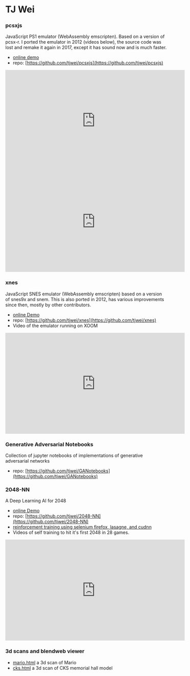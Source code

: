 # TJ Wei

### pcsxjs
JavaScript PS1 emulator (WebAssembly emscripten).
Based on a version of pcsx-r.
I ported the emulator in 2012 (videos below), the source code was lost and remake it again in 2017, except it has sound now and is much faster.


* [online demo](pcsxjs/)
* repo: [https://github.com/tjwei/pcsxjs](https://github.com/tjwei/pcsxjs)
 
<iframe width="560" height="315" src="https://www.youtube.com/embed/1VihD4iaOJM" frameborder="0" allowfullscreen></iframe>


<iframe width="560" height="315" src="https://www.youtube.com/embed/1VihD4iaOJM" frameborder="0" allowfullscreen></iframe>



### xnes 
JavaScript SNES emulator (WebAssembly emscripten)
based on a version of snes9x and snem.
This is also ported in 2012, has various improvements since then, mostly by other contributors.


* [online Demo](xnes/)
* repo: [https://github.com/tjwei/xnes](https://github.com/tjwei/xnes)
* Video of the emulator running on XOOM


<iframe width="560" height="315" src="https://www.youtube.com/embed/PZzsPo5qs2A" frameborder="0" allowfullscreen></iframe>

### Generative Adversarial Notebooks
Collection of jupyter notebooks of implementations of generative adversarial networks


* repo: [https://github.com/tjwei/GANotebooks](https://github.com/tjwei/GANotebooks)

### 2048-NN
A Deep Learning AI for 2048 


* [online Demo](2048-NN/)
* repo: [https://github.com/tjwei/2048-NN](https://github.com/tjwei/2048-NN)
* [reinforcement training using selenium firefox, lasagne, and cudnn](https://github.com/tjwei/2048-NN/blob/master/my2048-rl-theano-n-tuple-Copy7.ipynb)
* Videos of self training to hit it's first 2048 in 28 games.

<iframe width="560" height="315" src="https://www.youtube.com/embed/gzWaJVrlNxw" frameborder="0" allowfullscreen></iframe>



###  3d scans and blendweb viewer
* [mario.html](mario.html) a 3d scan of Mario
* [cks.html](cks.html)  a 3d scan of CKS memorial hall model
